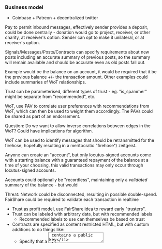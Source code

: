 ### Business model

* Coinbase + Patreon + decentralized twitter

Pay to permit inbound messages, effectively sender provides a deposit, could be done centrally - donation would go to
project, receiver, or other charity, at receiver's option.  Sender can opt to make it unilateral, or at receiver's option.

Signals/Messages/Posts/Contracts can specify requirements about new posts including an accurate summary of previous posts,
so the summary will remain available and should be accurate even as old posts fall out.

Example would be the balance on an account, it would be required that it be the previous balance +/- the transaction amount.
Other examples could include summaries of WoT relationships.

Trust can be parameterised, different types of trust - eg. "is_spammer" might be separate from "recommended", etc.

WoT, use PAV to correlate user preferences with recommendations from WoT, which can then be used to weight them accordingly.
The PAVs could be shared as part of an endorsement.

Question: Do we want to allow inverse correlations between edges in the WoT?  Could have implications for algorithm.

WoT can be used to identify messages that should be retransmitted for the firehose, hopefully resulting in a meritocratic "firehose"/
zeitgeist.

Anyone can create an "account", but only locutus-signed accounts come with a starting balance with a guaranteed repayment
of the balance at a time of your choosing, this valid transactions may only occur through locutus-signed accounts.

Accounts could optionally be "recordless", maintaining only a *validated* summary of the balance - but would

Threat:
Network could be disconnected, resulting in possible double-spend.
FairShare could be required to validate each transaction in realtime


* Trust as profit model, use FairShare idea to reward early "trusters".
* Trust can be labeled with arbitrary data, but with recommended labels
  * Recommended labels to use can themselves be based on trust
* Contracts are specified as content restricted HTML, but with custom
  additions to do things like:
    * Specify that a <textarea data-locutus-pubkey> contains a public key
    * For a textarea containing a public key, specify what to do with it, eg. encrypt
    * For a button specify whether to increase or decrease trust and the type of trust


Trust bootstrapping

Publish catalog of items to sell
